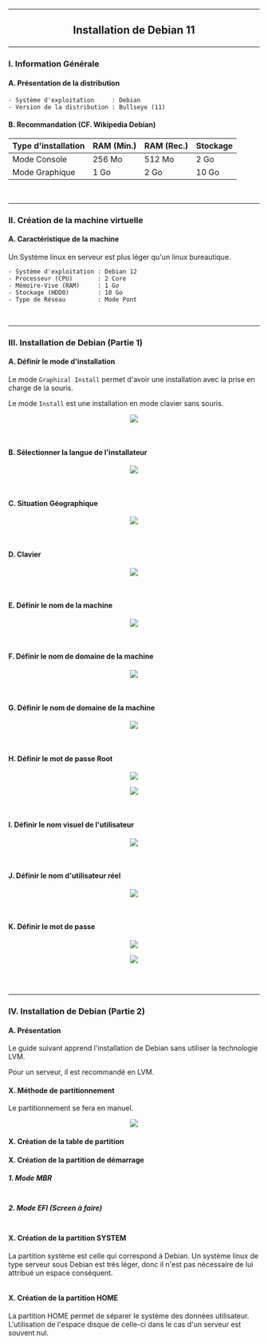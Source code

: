 ---------------------------------------------------------------------------------------------------------------------------
## <p align='center'> Installation de Debian 11 </p>

---------------------------------------------------------------------------------------------------------------------------
### I. Information Générale
#### A. Présentation de la distribution
```
- Système d'exploitation     : Debian
- Version de la distribution : Bullseye (11)
```

#### B. Recommandation (CF. Wikipedia Debian)

| Type d'installation | RAM (Min.) | RAM (Rec.) | Stockage |
| ------------------- | ---------- | ---------- | -------- |
| Mode Console        |	256 Mo     | 512 Mo     | 2 Go     |
| Mode Graphique      |	1 Go       | 2 Go       | 10 Go    |

<br />

---------------------------------------------------------------------------------------------------------------------------
### II. Création de la machine virtuelle
#### A. Caractéristique de la machine
Un Système linux en serveur est plus léger qu'un linux bureautique.
```
- Système d'exploitation : Debian 12
- Processeur (CPU)       : 2 Core
- Mémoire-Vive (RAM)     : 1 Go
- Stockage (HDD0)        : 10 Go
- Type de Réseau         : Mode Pont
```

<br />

---------------------------------------------------------------------------------------------------------------------------
### III. Installation de Debian (Partie 1)
#### A. Définir le mode d'installation
Le mode `Graphical Install` permet d'avoir une installation avec la prise en charge de la souris.

Le mode `Install` est une installation en mode clavier sans souris.

<p align='center'> <img src='https://github.com/user-attachments/assets/13fc67c4-2d99-47c7-b558-6c4f432a2a0d' /> </p>
<br />

#### B. Sélectionner la langue de l'installateur
<p align='center'> <img src='https://github.com/Drthrax74/Linux/assets/35907/4b7faf28-68d7-4b87-ba0b-c08f13b990ba' /> </p>
<br />

#### C. Situation Géographique
<p align='center'> <img src='https://github.com/Drthrax74/Linux/assets/35907/ca05942d-41ba-483d-9702-ca37aafd2ed6' /> </p>
<br />

#### D. Clavier
<p align='center'> <img src='https://github.com/Drthrax74/Linux/assets/35907/1364a050-a3ad-49ca-83d5-b5fb83363cd0' /> </p>
<br />

#### E. Définir le nom de la machine
<p align='center'> <img src='https://github.com/Drthrax74/Linux/assets/35907/f56498d6-5b0b-4b9e-b10e-0134f1f80026' /> </p>
<br />

#### F. Définir le nom de domaine de la machine
<p align='center'> <img src='https://github.com/Drthrax74/Linux/assets/35907/0036ebf8-a8fd-4860-89cd-c2687a963c41' /> </p>
<br />

#### G. Définir le nom de domaine de la machine
<p align='center'> <img src='https://github.com/Drthrax74/Linux/assets/35907/0036ebf8-a8fd-4860-89cd-c2687a963c41' /> </p>
<br />

#### H. Définir le mot de passe Root
<p align='center'> <img src='https://github.com/Drthrax74/Linux/assets/35907/9c779df0-342f-4843-8ff1-c42abb647b4f' /> </p>

<p align='center'> <img src='https://github.com/Drthrax74/Linux/assets/35907/a09b7cb9-a270-486d-a767-90568ce8beb1' /> </p>
<br />

#### I. Définir le nom visuel de l'utilisateur
<p align='center'> <img src='https://github.com/Drthrax74/Linux/assets/35907/8da86feb-8794-4111-a97d-289ea8fa3537' /> </p>
<br />

#### J. Définir le nom d'utilisateur réel
<p align='center'> <img src='https://github.com/Drthrax74/Linux/assets/35907/c7e11f8a-f510-437a-8f6d-617ae8b6c893' /> </p>
<br />

#### K. Définir le mot de passe
<p align='center'> <img src='https://github.com/Drthrax74/Linux/assets/35907/fb14928e-83d4-4a5b-8686-5996b30530f3' /> </p>

<p align='center'> <img src='https://github.com/Drthrax74/Linux/assets/35907/777e1f78-80eb-40ac-ad06-f2721b9cf6af' /> </p>

<br />
<br />

---------------------------------------------------------------------------------------------------------------------------
### IV. Installation de Debian (Partie 2)
#### A. Présentation
Le guide suivant apprend l'installation de Debian sans utiliser la technologie LVM.

Pour un serveur, il est recommandé en LVM.

#### X. Méthode de partitionnement
Le partitionnement se fera en manuel.

<p align='center'> <img src='https://github.com/user-attachments/assets/03880a02-a294-4635-a1e6-39179da633c0' /> </p>


#### X. Création de la table de partition

#### X. Création de la partition de démarrage
##### 1. Mode MBR
<p align='center'> <img src='' /> </p>

##### 2. Mode EFI (Screen à faire)
<p align='center'> <img src='' /> </p>

#### X. Création de la partition SYSTEM
La partition système est celle qui correspond à Debian. Un système linux de type serveur sous Debian est très léger, donc il n'est pas nécessaire de lui attribué un espace conséquent.

<p align='center'> <img src='' /> </p>

#### X. Création de la partition HOME
La partition HOME permet de séparer le système des données utilisateur. L'utilisation de l'espace disque de celle-ci dans le cas d'un serveur est souvent nul.

<p align='center'> <img src='' /> </p>
